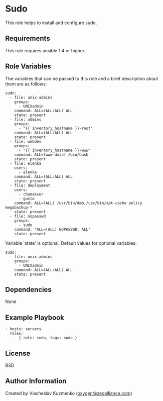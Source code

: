 Sudo
====

This role helps to install and configure sudo.

Requirements
------------

This role requires ansible 1.4 or higher.

Role Variables
--------------

The variables that can be passed to this role and a brief description about them are as follows:

    sudo:
      - file: unix-admins
        groups:
          - UNIXadmin
        command: ALL=(ALL:ALL) ALL
        state: present
      - file: admins
        groups:
          - "{{ inventory_hostname }}-root"
        command: ALL=(ALL:ALL) ALL
        state: present
      - file: webdev
        groups:
          - "{{ inventory_hostname }}-www"
        command: ALL=(www-data) /bin/bash
        state: present
      - file: elenka
        users:
          - elenka
        command: ALL=(ALL:ALL) ALL
        state: present
      - file: deployment
        users:
          - chumakser
          - gusto
        command: ALL=(ALL) /usr/bin/dmb,/usr/bin/apt-cache policy megabackup-*
        state: present
      - file: nopasswd
        groups:
          - sudo
        command: "ALL=(ALL) NOPASSWD: ALL"
        state: present

Variable 'state' is optional.
Default values for optional variables:

    sudo:
      - file: unix-admins
        groups:
          - UNIXadmin
        command: ALL=(ALL:ALL) ALL
        state: present

Dependencies
------------

None

Example Playbook
----------------

    - hosts: servers
      roles:
        - { role: sudo, tags: sudo }

License
-------

BSD

Author Information
------------------

Created by Viacheslav Kuzmenko (oxygen@zeoalliance.com)
